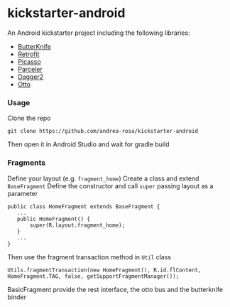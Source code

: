 # kickstarter-android
An Android kickstarter project including the following libraries:

* [ButterKnife](http://jakewharton.github.io/butterknife/)
* [Retrofit](http://square.github.io/retrofit/)
* [Picasso](http://square.github.io/picasso/)
* [Parceler](https://github.com/johncarl81/parceler)
* [Dagger2](http://google.github.io/dagger/)
* [Otto](http://square.github.io/otto/)

### Usage
Clone the repo
```
git clone https://github.com/andrea-rosa/kickstarter-android
```
Then open it in Android Studio and wait for gradle build

### Fragments
Define your layout (e.g. `fragment_home`)
Create a class and extend `BaseFragment`
Define the constructor and call `super` passing layout as a parameter
```
public class HomeFragment extends BaseFragment {
   ...
   public HomeFragment() {
       super(R.layout.fragment_home);
   }
   ...
}
```
Then use the fragment transaction method in `Util` class
```
Utils.fragmentTransaction(new HomeFragment(), R.id.flContent, HomeFragment.TAG, false, getSupportFragmentManager());
```
BasicFragment provide the rest interface, the otto bus and the butterknife binder